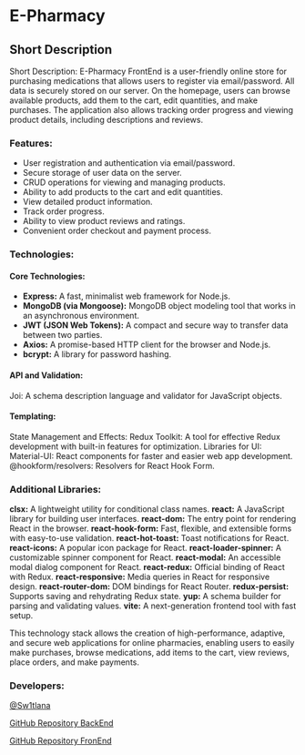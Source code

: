# E-Pharmacy

## Short Description

Short Description: E-Pharmacy FrontEnd is a user-friendly online store for purchasing medications that allows users to register via email/password. All data is securely stored on our server. On the homepage, users can browse available products, add them to the cart, edit quantities, and make purchases. The application also allows tracking order progress and viewing product details, including descriptions and reviews.

### Features:

- User registration and authentication via email/password.
- Secure storage of user data on the server.
- CRUD operations for viewing and managing products.
- Ability to add products to the cart and edit quantities.
- View detailed product information.
- Track order progress.
- Ability to view product reviews and ratings.
- Convenient order checkout and payment process.

### Technologies:
#### Core Technologies:
- **Express:** A fast, minimalist web framework for Node.js.
- **MongoDB (via Mongoose):** MongoDB object modeling tool that works in an asynchronous environment.
- **JWT (JSON Web Tokens):** A compact and secure way to transfer data between two parties.
- **Axios:** A promise-based HTTP client for the browser and Node.js.
- **bcrypt:** A library for password hashing.

#### API and Validation:
Joi: A schema description language and validator for JavaScript objects.

#### Templating:
State Management and Effects:
Redux Toolkit: A tool for effective Redux development with built-in features for optimization.
Libraries for UI:
Material-UI: React components for faster and easier web app development.
@hookform/resolvers: Resolvers for React Hook Form.

### Additional Libraries:

**clsx:** A lightweight utility for conditional class names.
**react:** A JavaScript library for building user interfaces.
**react-dom:** The entry point for rendering React in the browser.
**react-hook-form:** Fast, flexible, and extensible forms with easy-to-use validation.
**react-hot-toast:** Toast notifications for React.
**react-icons:** A popular icon package for React.
**react-loader-spinner:** A customizable spinner component for React.
**react-modal:** An accessible modal dialog component for React.
**react-redux:** Official binding of React with Redux.
**react-responsive:** Media queries in React for responsive design.
**react-router-dom:** DOM bindings for React Router.
**redux-persist:** Supports saving and rehydrating Redux state.
**yup:** A schema builder for parsing and validating values.
**vite:** A next-generation frontend tool with fast setup.

This technology stack allows the creation of high-performance, adaptive, and secure web applications for online pharmacies, enabling users to easily make purchases, browse medications, add items to the cart, view reviews, place orders, and make payments.

### Developers:

[@Sw1tlana](https://github.com/Sw1tlana)

[GitHub Repository BackEnd](https://github.com/Sw1tlana/e-pharmacy-api)

[GitHub Repository FronEnd](https://github.com/Sw1tlana/e-pharmacy)
